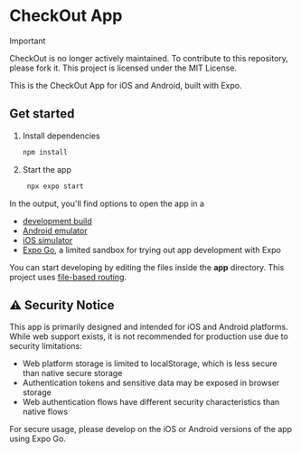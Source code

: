 # CheckOut App

> [!IMPORTANT]
> CheckOut is no longer actively maintained. To contribute to this repository, please fork it. This project is licensed under the MIT License.

This is the CheckOut App for iOS and Android, built with Expo.

## Get started

1. Install dependencies

   ```bash
   npm install
   ```

2. Start the app

   ```bash
    npx expo start
   ```

In the output, you'll find options to open the app in a

- [development build](https://docs.expo.dev/develop/development-builds/introduction/)
- [Android emulator](https://docs.expo.dev/workflow/android-studio-emulator/)
- [iOS simulator](https://docs.expo.dev/workflow/ios-simulator/)
- [Expo Go](https://expo.dev/go), a limited sandbox for trying out app development with Expo

You can start developing by editing the files inside the **app** directory. This project uses [file-based routing](https://docs.expo.dev/router/introduction).

## ⚠️ Security Notice

This app is primarily designed and intended for iOS and Android platforms. While web support exists, it is not recommended for production use due to security limitations:

- Web platform storage is limited to localStorage, which is less secure than native secure storage
- Authentication tokens and sensitive data may be exposed in browser storage
- Web authentication flows have different security characteristics than native flows

For secure usage, please develop on the iOS or Android versions of the app using Expo Go.
